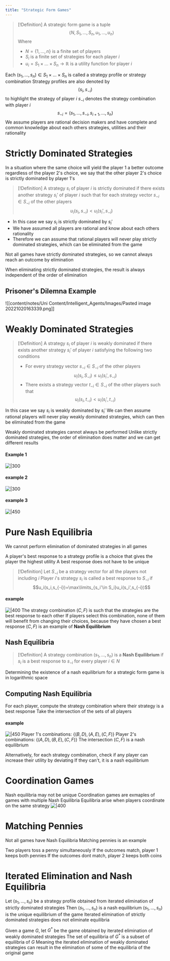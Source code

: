 ```yaml
---
title: "Strategic Form Games"
---
```


> [!Definition]
> A strategic form game is a tuple $$\langle N,S_1,...,S_n,u_1,...,u_n \rangle$$
Where
> - $N=\{1,...,n\}$ is a finite set of players
> - $S_i$ is a finite set of strategies for each player $i$
> - $u_i=S_1\times ...\times S_n\rightarrow \mathbb{R}$ is a utility function for player $i$

Each $(s_1,...,s_n) \in S_1 \times ... \times S_n$ is called a strategy profile or strategy combination
Strategy profiles are also denoted by $$(s_i,s_{-i})$$
to highlight the strategy of player $i$
$s_{-i}$ denotes the strategy combination with player $i$ $$s_{-i}=(s_1,...,s_{-i},s_{i+1},...,s_n)$$
We assume players are rational decision makers and have complete and common knowledge about each others strategies, utilities and their rationality

# Strictly Dominated Strategies
In a situation where the same choice will yield the player 1 a better outcome regardless of the player 2's choice, we say that the other player 2's choice is strictly dominated by player 1's

> [!Definition]
> A strategy $s_i$ of player $i$ is strictly dominated if there exists another strategy $s_i'$ of player $i$ such that for each strategy vector $s_{-i}\in S_{-i}$ of the other players $$u_i(s_i ,s_{-i})<u_i(s_i',s_{-i})$$
- In this case we say $s_i$ is strictly dominated by $s_i'$
- We have assumed all players are rational and know about each others rationality
- Therefore we can assume that rational players will never play strictly dominated strategies, which can be eliminated from the game

Not all games have strictly dominated strategies, so we cannot always reach an outcome by elimination

When eliminating strictly dominated strategies, the result is always independent of the order of elimination

## Prisoner's Dilemna Example
![[content/notes/Uni Content/Intelligent_Agents/Images/Pasted image 20221020163339.png]]
# Weakly Dominated Strategies
> [!Definition]
A strategy $s_i$ of player $i$ is weakly dominated if there exists another strategy $s_i'$ of player $i$ satisfying  the following two conditions
> - For every strategy vector $s_{-i}\in S_{-i}$ of the other players $$u_i(s_i,S_{-i})\leq u_i(s_i',s_{-i})$$
> - There exists a strategy vector $t_{-i}\in S_{-i}$ of the other players such that $$u_i(s_i,t_{-i})< u_i(s_i',t_{-i})$$

In this case we say $s_i$ is weakly dominated by $s_i'$
We can then assume rational players will never play weakly dominated strategies, which can then be eliminated from the game

Weakly dominated strategies cannot always be performed
Unlike strictly dominated strategies, the order of elimination does matter and we can get different results
#### Example 1
![|300](content/notes/Uni%20Content/Intelligent_Agents/Images/weak1.gif)
#### example 2
![|300](content/notes/Uni%20Content/Intelligent_Agents/Images/weak2.gif)
#### example 3
![|450](content/notes/Uni%20Content/Intelligent_Agents/Images/Pasted%20image%2020221116135136.png)
# Pure Nash Equilibria
We cannot perform elimination of dominated strategies in all games

A player's best response to a strategy profile is a choice that gives the player the highest utility
A best response does not have to be unique

> [!Definition]
Let $S_{-i}$ be a strategy vector for all the players not including $i$
Player $i$'s strategy $s_i$ is called a best response to $S_{-i}$ if $$u_i(s_i,s_{-i})=\max\limits_{s_i'\in S_i}u_i(s_i',s_{-i})$$

#### example
![|400](content/notes/Uni%20Content/Intelligent_Agents/Images/Pasted%20image%2020221025190126.png)
The strategy combination $(C,F)$ is such that the strategies are the best response to each other
If players select this combination, none of them will benefit from changing their choices, because they have chosen a best response
$(C,F)$ is an example of **Nash Equilibrium**

## Nash Equilibria
> [!Definition]
> A strategy combination $(s_1,...,s_n)$ is a **Nash Equilibrium** if $s_i$ is a best response to $s_{-i}$ for every player $i\in N$

Determining the existence of a nash equilibrium for a strategic form game is in logarithmic space

## Computing Nash Equilibria
For each player, compute the strategy combination where their strategy is a best response
Take the intersection of the sets of all players
#### example
![|450](content/notes/Uni%20Content/Intelligent_Agents/Images/Pasted%20image%2020221025193701.png)
Player 1's combinations:
$\{(B,D),(A,E),(C,F)\}$
Player 2's combinations:
$\{(A,D),(B,E),(C,F)\}$
The intersection $(C,F)$ is a nash equilibrium

Alternatively, for each strategy combination, check if any player can increase their utility by deviating
If they can't, it is a nash equilibrium

# Coordination Games
Nash equilibria may not be unique
Coordination games are exmaples of games with multiple Nash Equilibria
Equilibria arise when players coordinate on the same strategy
![|400](content/notes/Uni%20Content/Intelligent_Agents/Images/Pasted%20image%2020221026142837.png)

# Matching Pennies
Not all games have Nash Equilibria
Matching pennies is an example

Two players toss a penny simultaneously
If the outcomes match, player 1 keeps both pennies
If the outcomes dont match, player 2 keeps both coins

# Iterated Elimination and Nash Equilibria
Let $(s_1,...,s_n)$ be a strategy profile obtained from iterated elimination of strictly dominated strategies
Then $(s_1,...,s_n)$ is a nash equilibrium
$(s_1,...,s_n)$ is the unique equilibrium of the game
Iterated elimination of strictly dominated strategies does not eliminate equilibria

Given a game $G$, let $G^*$ be the game obtained by iterated elimination of weakly dominated strategies
The set of equilibria of $G^*$ is a subset of equilibria of $G$
Meaning the iterated elimination of weakly dominated strategies can result in the elimination of some of the equilibria of the original game
 